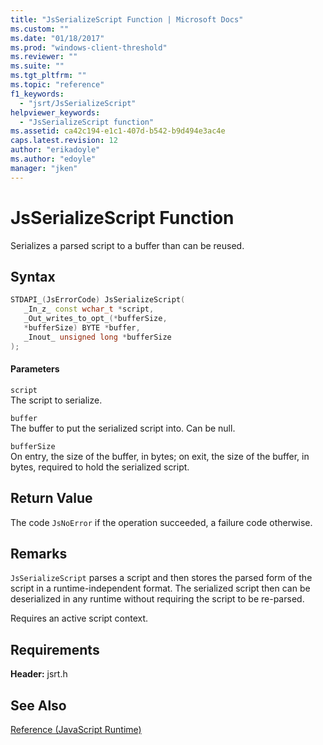 ```yaml
---
title: "JsSerializeScript Function | Microsoft Docs"
ms.custom: ""
ms.date: "01/18/2017"
ms.prod: "windows-client-threshold"
ms.reviewer: ""
ms.suite: ""
ms.tgt_pltfrm: ""
ms.topic: "reference"
f1_keywords: 
  - "jsrt/JsSerializeScript"
helpviewer_keywords: 
  - "JsSerializeScript function"
ms.assetid: ca42c194-e1c1-407d-b542-b9d494e3ac4e
caps.latest.revision: 12
author: "erikadoyle"
ms.author: "edoyle"
manager: "jken"
---
```

# JsSerializeScript Function
Serializes a parsed script to a buffer than can be reused.  
  
## Syntax  
  
```cpp  
STDAPI_(JsErrorCode) JsSerializeScript(  
   _In_z_ const wchar_t *script,  
   _Out_writes_to_opt_(*bufferSize,  
   *bufferSize) BYTE *buffer,  
   _Inout_ unsigned long *bufferSize  
);  
```  
  
#### Parameters  
 `script`  
 The script to serialize.  
  
 `buffer`  
 The buffer to put the serialized script into. Can be null.  
  
 `bufferSize`  
 On entry, the size of the buffer, in bytes; on exit, the size of the buffer, in bytes, required to hold the serialized script.  
  
## Return Value  
 The code `JsNoError` if the operation succeeded, a failure code otherwise.  
  
## Remarks  
 `JsSerializeScript` parses a script and then stores the parsed form of the script in a runtime-independent format. The serialized script then can be deserialized in any runtime without requiring the script to be re-parsed.  
  
 Requires an active script context.  
  
## Requirements  
 **Header:** jsrt.h  
  
## See Also  
 [Reference (JavaScript Runtime)](../chakra-hosting/reference-javascript-runtime.md)